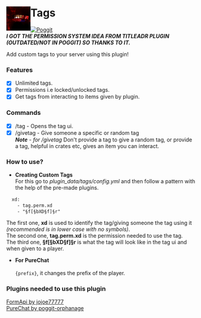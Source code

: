 # Tags<img src="https://raw.githubusercontent.com/Itzdvbravo/Tags/master/icon.png" height="64" width="64" align="left"></img>  
[![Poggit](https://poggit.pmmp.io/shield.state/Tags)](https://poggit.pmmp.io/p/Tags)  
***I GOT THE PERMISSION SYSTEM IDEA FROM TITLEADR PLUGIN (OUTDATED/NOT IN POGGIT) SO THANKS TO IT.***  

Add custom tags to your server using this plugin!

### Features  
- [x] Unlimited tags.
- [x] Permissions i.e locked/unlocked tags.
- [x] Get tags from interacting to items given by plugin.

### Commands  
- [x] /tag - Opens the tag ui.  
- [x] /givetag - Give someone a specific or random tag  
***Note*** - *for /givetag* Don't provide a tag to give a random tag, or provide a tag, helpful in crates etc, gives an item you can interact.

### How to use?

- **Creating Custom Tags**<br>
For this go to *plugin_data/tags/config.yml* and then follow a pattern with the help of the pre-made plugins.  
```
  xd:
    - tag.perm.xd
    - "§f[§bXD§f]§r"
  ```
  The first one, **xd** is used to identify the tag/giving someone the tag using it *(recommended is in lower case with no symbols)*.  
  The second one, **tag.perm.xd** is the permission needed to use the tag.  
  The third one, **§f[§bXD§f]§r** is what the tag will look like in the tag ui and when given to a player.  
- **For PureChat**<br>  
`{prefix}`, it changes the prefix of the player.

### Plugins needed to use this plugin  
[FormApi by jojoe77777](https://poggit.pmmp.io/p/formapi)  
[PureChat by poggit-orphanage](https://poggit.pmmp.io/p/purechat)  
